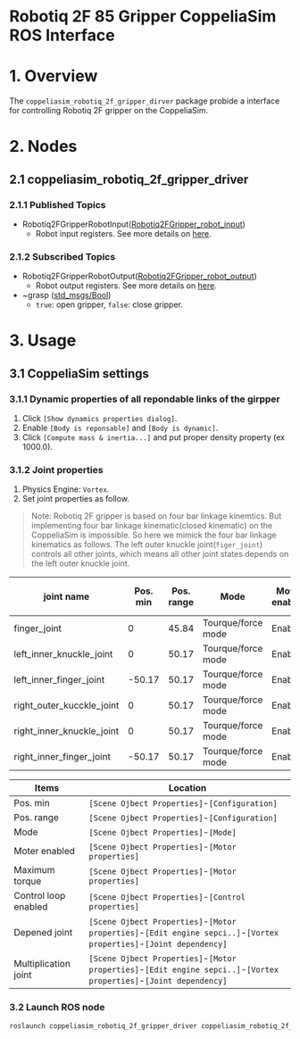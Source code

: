 # Robotiq 2F 85 Gripper CoppeliaSim ROS Interface
# 1. Overview
The `coppeliasim_robotiq_2f_gripper_dirver` package probide a interface for controlling Robotiq 2F gripper on the CoppeliaSim.

# 2. Nodes
## 2.1 coppeliasim_robotiq_2f_gripper_driver
### 2.1.1 Published Topics
* Robotiq2FGripperRobotInput([Robotiq2FGripper_robot_input](http://docs.ros.org/en/kinetic/api/robotiq_2f_gripper_control/html/msg/Robotiq2FGripper_robot_input.html))
    * Robot input registers. See more details on [here](https://assets.robotiq.com/website-assets/support_documents/document/2F-85_2F-140_Instruction_Manual_e-Series_PDF_20190206.pdf).

### 2.1.2 Subscribed Topics
* Robotiq2FGripperRobotOutput([Robotiq2FGripper_robot_output](http://docs.ros.org/en/kinetic/api/robotiq_2f_gripper_control/html/msg/Robotiq2FGripper_robot_output.html))
    * Robot output registers. See more details on [here](https://assets.robotiq.com/website-assets/support_documents/document/2F-85_2F-140_Instruction_Manual_e-Series_PDF_20190206.pdf).
* ~grasp ([std_msgs/Bool](https://docs.ros.org/en/melodic/api/std_msgs/html/msg/Bool.html)) 
    * `true`: open gripper, `false`: close gripper.

# 3. Usage
## 3.1 CoppeliaSim settings
### 3.1.1 Dynamic properties of all **repondable** links of the girpper
1. Click `[Show dynamics properties dialog]`.
2. Enable `[Body is reponsable]` and `[Body is dynamic]`.
3. Click `[Compute mass & inertia...]` and put proper density property (ex 1000.0).

### 3.1.2 Joint properties
1. Physics Engine: `Vortex`.
2. Set joint properties as follow.

> Note: Robotiq 2F gripper is based on four bar linkage kinemtics. But implementing four bar linkage kinematic(closed kinematic) on the CoppeliaSim is impossible. So here we mimick the four bar linkage kinematics as follows. The left outer knuckle joint(`figer_joint`) controls all other joints, which means all other joint states depends on the left outer knuckle joint.

|joint name|Pos. min|Pos. range|Mode|Motor enabled|Maximum torque|Control loop enabled|Depened joint|Multiplication joint|
|---|---|---|---|---|---|---|---|---|
|finger_joint|0|45.84|Tourque/force mode|Enabled|1000|Enabled|None|1|
|left_inner_knuckle_joint|0|50.17|Tourque/force mode|Enabled|0|Disabled|finger_joint|1|
|left_inner_finger_joint|-50.17|50.17|Tourque/force mode|Enabled|0|Disabled|finger_joint|-1|
|right_outer_kucckle_joint|0|50.17|Tourque/force mode|Enabled|0|Disabled|finger_joint|1|
|right_inner_knuckle_joint|0|50.17|Tourque/force mode|Enabled|0|Disabled|finger_joint|1|
|right_inner_finger_joint|-50.17|50.17|Tourque/force mode|Enabled|0|Disabled|finger_joint|-1|

|Items|Location|
|---|---|
|Pos. min|`[Scene Ojbect Properties]`-`[Configuration]`|
|Pos. range|`[Scene Ojbect Properties]`-`[Configuration]`|
|Mode|`[Scene Ojbect Properties]`-`[Mode]`|
|Moter enabled|`[Scene Ojbect Properties]`-`[Motor properties]`|
|Maximum torque|`[Scene Ojbect Properties]`-`[Motor properties]`|
|Control loop enabled|`[Scene Ojbect Properties]`-`[Control properties]`|
|Depened joint|`[Scene Ojbect Properties]`-`[Motor properties]`-`[Edit engine sepci..]`-`[Vortex properties]`-`[Joint dependency]`|
|Multiplication joint|`[Scene Ojbect Properties]`-`[Motor properties]`-`[Edit engine sepci..]`-`[Vortex properties]`-`[Joint dependency]`|

### 3.2 Launch ROS node
```bash
roslaunch coppeliasim_robotiq_2f_gripper_driver coppeliasim_robotiq_2f_gripper.launch
```
